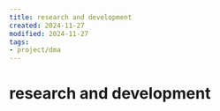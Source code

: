 ```yaml
---
title: research and development
created: 2024-11-27
modified: 2024-11-27
tags: 
- project/dma
---
```

# research and development
